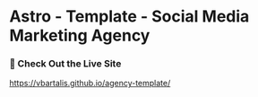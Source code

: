 # Astro - Template - Social Media Marketing Agency

### 🚀 Check Out the Live Site

https://vbartalis.github.io/agency-template/
